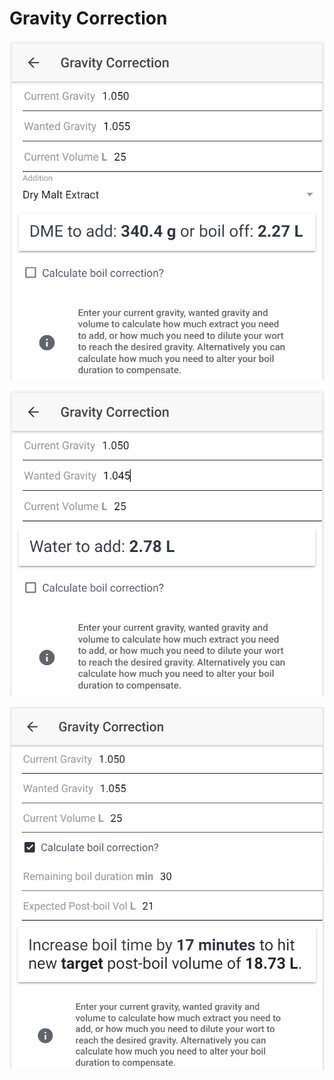 # Gravity Correction

![Calculate how much DME to add or how much to boil off if gravity is too low](../.gitbook/assets/image%20%2831%29.png)

![Calculate how much water to add if gravity is too high](../.gitbook/assets/image%20%2837%29.png)

![Calculate how to correct the gravity by altering boil time if preferred](../.gitbook/assets/image%20%2834%29.png)

